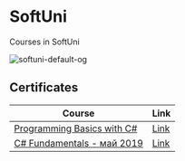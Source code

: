 # SoftUni
Courses in SoftUni

![softuni-default-og](https://user-images.githubusercontent.com/42092212/43975289-bcb38200-9ce5-11e8-915d-cddaf99b3e4a.png)

**<h2>Certificates</h2>**

|**Course**|**Link**| 
|---|---|
|<a href="https://softuni.bg/trainings/2073/programming-basics-with-csharp-september-2018" > Programming Basics with C# </a>   | <a href="https://softuni.bg/certificates/details/59017/2085b1a5"> Link</a> |
<a href="https://softuni.bg/trainings/2363/csharp-fundamentals-may-2019" > C# Fundamentals - май 2019  </a>   | <a href="https://softuni.bg/certificates/details/69271/05d3f3ed"> Link</a> |
